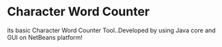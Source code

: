 # Character Word Counter
 its basic Character Word Counter Tool..Developed by using Java core and GUI on NetBeans platform! 

